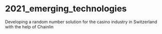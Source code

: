 # 2021_emerging_technologies
Developing a random number solution for the casino industry in Switzerland with the help of Chainlin
